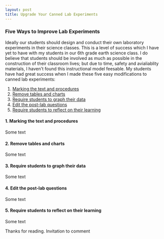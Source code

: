 ```yaml
---
layout: post
title: Upgrade Your Canned Lab Experiments
---
```


### Five Ways to Improve Lab Experiments

Ideally our students should design and conduct their own laboratory experiments in their science classes. This is a level of success which I have yet to have with my students in our 6th grade earth science class. I do believe that students should be involved as much as possible in the construction of their classroom lives; but due to time, safety and avialiablity materials, I haven't found this instructional model feesable. My students have had great success when I made these five easy modifications to canned lab experiments:

1. [Marking the text and procedures](#mark_the_text)  
2. [Remove tables and charts](#remove_tables)  
3. [Require students to graph their data](#graph_data)   
4. [Edit the post-lab questions](#edit_questions)   
5. [Require students to reflect on their learning](#reflect)   

#### <a id="mark_the_text"></a>1. Marking the text and procedures
Some text

#### <a id="remove_tables"></a>2. Remove tables and charts
Some text

#### <a id="graph_data"></a>3. Require students to graph their data
Some text

#### <a id="edit_questions"></a>4. Edit the post-lab questions
Some text

#### <a id="reflect"></a>5. Require students to reflect on their learning
Some text

Thanks for reading. Invitation to comment
